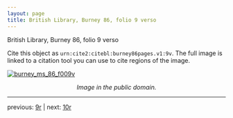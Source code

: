 ```yaml
---
layout: page
title: British Library, Burney 86, folio 9 verso
---
```


British Library, Burney 86, folio 9 verso

Cite this object as `urn:cite2:citebl:burney86pages.v1:9v`.  The full image is linked to a citation tool you can use to cite regions of the image.

[![burney_ms_86_f009v](http://www.homermultitext.org/iipsrv?IIIF=/project/homer/pyramidal/deepzoom/citebl/burney86imgs/v1/burney_ms_86_f009v.tif/full/800,/0/default.jpg)](http://www.homermultitext.org/ict2/?urn=urn:cite2:citebl:burney86imgs.v1:burney_ms_86_f009v) 

<p style="text-align: center; font-style: italic;">Image in the public domain.</p>

---

previous: [9r](../9r/) | next: [10r](../10r/)